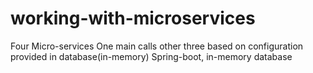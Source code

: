 # working-with-microservices
Four Micro-services 
One main calls other three based on configuration provided in database(in-memory)
Spring-boot, in-memory database
